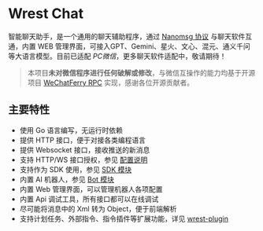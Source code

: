 # Wrest Chat

智能聊天助手，是一个通用的聊天辅助程序，通过 [Nanomsg 协议](https://github.com/opentdp/wrest-chat/blob/master/wcferry/proto/wcferry.proto) 与聊天软件互通，内置 WEB 管理界面，可接入GPT、Gemini、星火、文心、混元、通义千问等大语言模型。目前已适配 *PC微信*，更多聊天软件适配中，敬请期待！

> 本项目**未对微信程序进行任何破解或修改**，与微信互操作的能力均基于开源项目 [WeChatFerry RPC](https://github.com/lich0821/WeChatFerry/tree/master/WeChatFerry) 实现，感谢各位开源贡献者。

## 主要特性

- 使用 Go 语言编写，无运行时依赖
- 提供 HTTP 接口，便于对接各类编程语言
- 提供 Websocket 接口，接收推送的新消息
- 支持 HTTP/WS 接口授权，参见 [配置说明](/wrest/配置文件解析.md)
- 支持作为 SDK 使用，参见 [SDK 模块](/wrest/开发指南/SDK模块.md)
- 内置 AI 机器人，参见 [Bot 模块](/wrest/开发指南/BOT模块.md)
- 内置 Web 管理界面，可以管理机器人各项配置
- 内置 Api 调试工具，所有接口都可以在线调试
- 尽可能将消息中的 Xml 转为 Object，便于前端解析
- 支持计划任务、外部指令、指令插件等扩展功能，详见 [wrest-plugin](https://github.com/opentdp/wrest-plugin)

